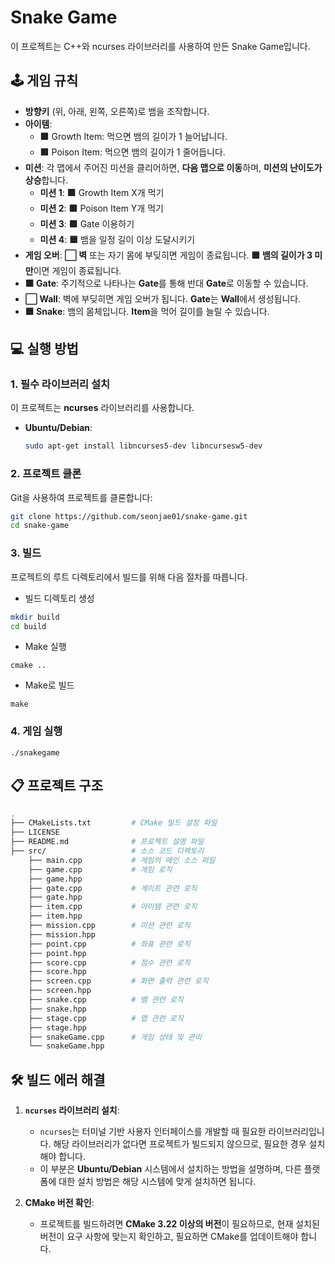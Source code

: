 # Snake Game

이 프로젝트는 C++와 ncurses 라이브러리를 사용하여 만든 Snake Game입니다.

## 🕹️ 게임 규칙

- **방향키** (위, 아래, 왼쪽, 오른쪽)로 뱀을 조작합니다.
- **아이템**:
  - **🟩** Growth Item: 먹으면 뱀의 길이가 1 늘어납니다.
  - **🟥** Poison Item: 먹으면 뱀의 길이가 1 줄어듭니다.
- **미션**: 각 맵에서 주어진 미션을 클리어하면, **다음 맵으로 이동**하며, **미션의 난이도가 상승**합니다.
  - **미션 1**: **🟩** Growth Item X개 먹기
  - **미션 2**: **🟥** Poison Item Y개 먹기
  - **미션 3**: **🟪** Gate 이용하기
  - **미션 4**: **🟦** 뱀을 일정 길이 이상 도달시키기
- **게임 오버**: **⬜ 벽** 또는 자기 몸에 부딪히면 게임이 종료됩니다. **🟦 뱀의 길이가 3 미만**이면 게임이 종료됩니다.
- **🟪 Gate**: 주기적으로 나타나는 **Gate**를 통해 반대 **Gate**로 이동할 수 있습니다.
- **⬜ Wall**: 벽에 부딪히면 게임 오버가 됩니다. **Gate**는 **Wall**에서 생성됩니다.
- **🟦 Snake**: 뱀의 몸체입니다. **Item**을 먹어 길이를 늘릴 수 있습니다.

## 💻 실행 방법

### 1. 필수 라이브러리 설치

이 프로젝트는 **ncurses** 라이브러리를 사용합니다.

- **Ubuntu/Debian**:
  ```bash
  sudo apt-get install libncurses5-dev libncursesw5-dev
  ```
### 2. 프로젝트 클론

Git을 사용하여 프로젝트를 클론합니다:

```bash
git clone https://github.com/seonjae01/snake-game.git
cd snake-game
```
### 3. 빌드

프로젝트의 루트 디렉토리에서 빌드를 위해 다음 절차를 따릅니다.

- 빌드 디렉토리 생성

```bash
mkdir build
cd build
```
- Make 실행

```
cmake ..
```

- Make로 빌드

```
make
```

### 4. 게임 실행

```
./snakegame
```

## 📋 프로젝트 구조

```bash
.
├── CMakeLists.txt         # CMake 빌드 설정 파일
├── LICENSE
├── README.md              # 프로젝트 설명 파일
├── src/                   # 소스 코드 디렉토리
    ├── main.cpp           # 게임의 메인 소스 파일
    ├── game.cpp           # 게임 로직
    ├── game.hpp
    ├── gate.cpp           # 게이트 관련 로직
    ├── gate.hpp
    ├── item.cpp           # 아이템 관련 로직
    ├── item.hpp
    ├── mission.cpp        # 미션 관련 로직
    ├── mission.hpp
    ├── point.cpp          # 좌표 관련 로직
    ├── point.hpp
    ├── score.cpp          # 점수 관련 로직
    ├── score.hpp
    ├── screen.cpp         # 화면 출력 관련 로직
    ├── screen.hpp
    ├── snake.cpp          # 뱀 관련 로직
    ├── snake.hpp
    ├── stage.cpp          # 맵 관련 로직
    ├── stage.hpp
    ├── snakeGame.cpp      # 게임 상태 및 관리
    └── snakeGame.hpp
```

## 🛠️ 빌드 에러 해결

1. **`ncurses` 라이브러리 설치**:
    - `ncurses`는 터미널 기반 사용자 인터페이스를 개발할 때 필요한 라이브러리입니다. 해당 라이브러리가 없다면 프로젝트가 빌드되지 않으므로, 필요한 경우 설치해야 합니다.
    - 이 부분은 **Ubuntu/Debian** 시스템에서 설치하는 방법을 설명하며, 다른 플랫폼에 대한 설치 방법은 해당 시스템에 맞게 설치하면 됩니다.

2. **CMake 버전 확인**:
    - 프로젝트를 빌드하려면 **CMake 3.22 이상의 버전**이 필요하므로, 현재 설치된 버전이 요구 사항에 맞는지 확인하고, 필요하면 CMake를 업데이트해야 합니다.
